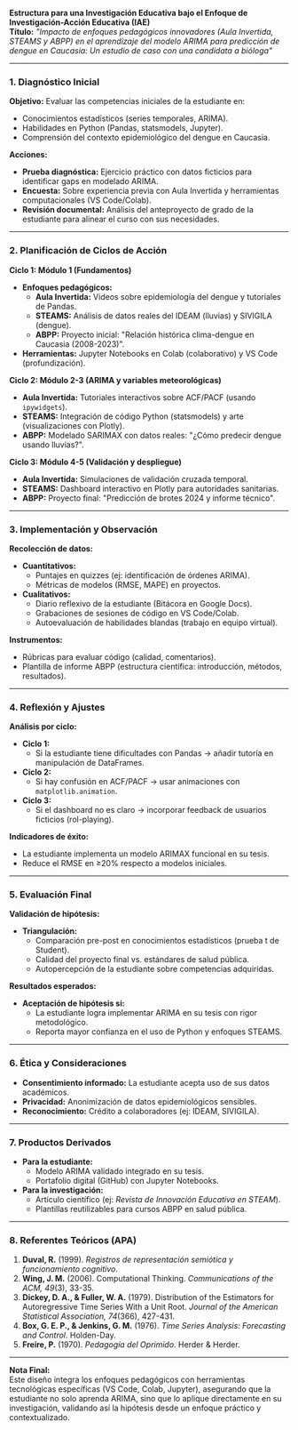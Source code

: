 **Estructura para una Investigación Educativa bajo el Enfoque de Investigación-Acción Educativa (IAE)**  
**Título:** *"Impacto de enfoques pedagógicos innovadores (Aula Invertida, STEAMS y ABPP) en el aprendizaje del modelo ARIMA para predicción de dengue en Caucasia: Un estudio de caso con una candidata a bióloga"*  

---

### **1. Diagnóstico Inicial**  
**Objetivo:** Evaluar las competencias iniciales de la estudiante en:  
- Conocimientos estadísticos (series temporales, ARIMA).  
- Habilidades en Python (Pandas, statsmodels, Jupyter).  
- Comprensión del contexto epidemiológico del dengue en Caucasia.  

**Acciones:**  
- **Prueba diagnóstica:** Ejercicio práctico con datos ficticios para identificar gaps en modelado ARIMA.  
- **Encuesta:** Sobre experiencia previa con Aula Invertida y herramientas computacionales (VS Code/Colab).  
- **Revisión documental:** Análisis del anteproyecto de grado de la estudiante para alinear el curso con sus necesidades.  

---

### **2. Planificación de Ciclos de Acción**  
**Ciclo 1: Módulo 1 (Fundamentos)**  
- **Enfoques pedagógicos:**  
  - **Aula Invertida:** Videos sobre epidemiología del dengue y tutoriales de Pandas.  
  - **STEAMS:** Análisis de datos reales del IDEAM (lluvias) y SIVIGILA (dengue).  
  - **ABPP:** Proyecto inicial: "Relación histórica clima-dengue en Caucasia (2008-2023)".  
- **Herramientas:** Jupyter Notebooks en Colab (colaborativo) y VS Code (profundización).  

**Ciclo 2: Módulo 2-3 (ARIMA y variables meteorológicas)**  
- **Aula Invertida:** Tutoriales interactivos sobre ACF/PACF (usando `ipywidgets`).  
- **STEAMS:** Integración de código Python (statsmodels) y arte (visualizaciones con Plotly).  
- **ABPP:** Modelado SARIMAX con datos reales: "¿Cómo predecir dengue usando lluvias?".  

**Ciclo 3: Módulo 4-5 (Validación y despliegue)**  
- **Aula Invertida:** Simulaciones de validación cruzada temporal.  
- **STEAMS:** Dashboard interactivo en Plotly para autoridades sanitarias.  
- **ABPP:** Proyecto final: "Predicción de brotes 2024 y informe técnico".  

---

### **3. Implementación y Observación**  
**Recolección de datos:**  
- **Cuantitativos:**  
  - Puntajes en quizzes (ej: identificación de órdenes ARIMA).  
  - Métricas de modelos (RMSE, MAPE) en proyectos.  
- **Cualitativos:**  
  - Diario reflexivo de la estudiante (Bitácora en Google Docs).  
  - Grabaciones de sesiones de código en VS Code/Colab.  
  - Autoevaluación de habilidades blandas (trabajo en equipo virtual).  

**Instrumentos:**  
- Rúbricas para evaluar código (calidad, comentarios).  
- Plantilla de informe ABPP (estructura científica: introducción, métodos, resultados).  

---

### **4. Reflexión y Ajustes**  
**Análisis por ciclo:**  
- **Ciclo 1:**  
  - Si la estudiante tiene dificultades con Pandas → añadir tutoría en manipulación de DataFrames.  
- **Ciclo 2:**  
  - Si hay confusión en ACF/PACF → usar animaciones con `matplotlib.animation`.  
- **Ciclo 3:**  
  - Si el dashboard no es claro → incorporar feedback de usuarios ficticios (rol-playing).  

**Indicadores de éxito:**  
- La estudiante implementa un modelo ARIMAX funcional en su tesis.  
- Reduce el RMSE en ≥20% respecto a modelos iniciales.  

---

### **5. Evaluación Final**  
**Validación de hipótesis:**  
- **Triangulación:**  
  - Comparación pre-post en conocimientos estadísticos (prueba t de Student).  
  - Calidad del proyecto final vs. estándares de salud pública.  
  - Autopercepción de la estudiante sobre competencias adquiridas.  

**Resultados esperados:**  
- **Aceptación de hipótesis si:**  
  - La estudiante logra implementar ARIMA en su tesis con rigor metodológico.  
  - Reporta mayor confianza en el uso de Python y enfoques STEAMS.  

---

### **6. Ética y Consideraciones**  
- **Consentimiento informado:** La estudiante acepta uso de sus datos académicos.  
- **Privacidad:** Anonimización de datos epidemiológicos sensibles.  
- **Reconocimiento:** Crédito a colaboradores (ej: IDEAM, SIVIGILA).  

---

### **7. Productos Derivados**  
- **Para la estudiante:**  
  - Modelo ARIMA validado integrado en su tesis.  
  - Portafolio digital (GitHub) con Jupyter Notebooks.  
- **Para la investigación:**  
  - Artículo científico (ej: *Revista de Innovación Educativa en STEAM*).  
  - Plantillas reutilizables para cursos ABPP en salud pública.  

---

### **8. Referentes Teóricos (APA)**  
1. **Duval, R.** (1999). *Registros de representación semiótica y funcionamiento cognitivo*.  
2. **Wing, J. M.** (2006). Computational Thinking. *Communications of the ACM, 49*(3), 33-35.  
3. **Dickey, D. A., & Fuller, W. A.** (1979). Distribution of the Estimators for Autoregressive Time Series With a Unit Root. *Journal of the American Statistical Association, 74*(366), 427-431.  
4. **Box, G. E. P., & Jenkins, G. M.** (1976). *Time Series Analysis: Forecasting and Control*. Holden-Day.  
5. **Freire, P.** (1970). *Pedagogía del Oprimido*. Herder & Herder.  

---

**Nota Final:**  
Este diseño integra los enfoques pedagógicos con herramientas tecnológicas específicas (VS Code, Colab, Jupyter), asegurando que la estudiante no solo aprenda ARIMA, sino que lo aplique directamente en su investigación, validando así la hipótesis desde un enfoque práctico y contextualizado.